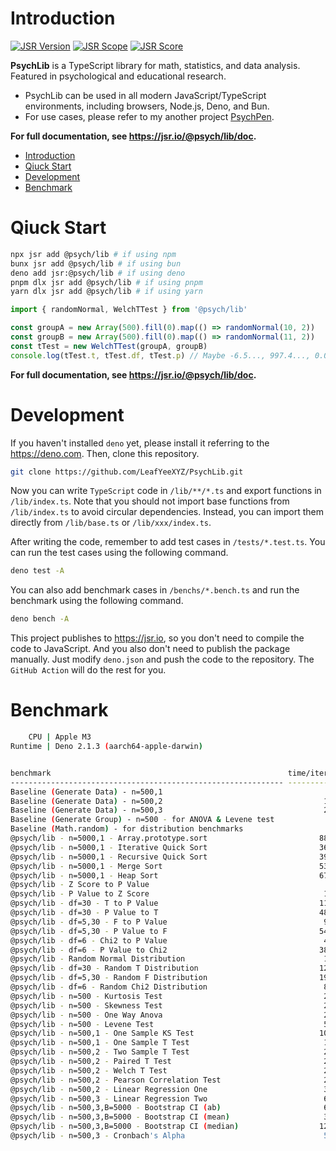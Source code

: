 # Introduction

[![JSR Version](https://jsr.io/badges/@psych/lib)](https://jsr.io/@psych/lib) [![JSR Scope](https://jsr.io/badges/@psych)](https://jsr.io/@psych) [![JSR Score](https://jsr.io/badges/@psych/lib/score)](https://jsr.io/@psych/lib/score)

**PsychLib** is a TypeScript library for math, statistics, and data analysis. Featured in psychological and educational research.

- PsychLib can be used in all modern JavaScript/TypeScript environments, including browsers, Node.js, Deno, and Bun.
- For use cases, please refer to my another project [PsychPen](https://github.com/LeafYeeXYZ/PsychPen).

**For full documentation, see <https://jsr.io/@psych/lib/doc>.**

- [Introduction](#introduction)
- [Qiuck Start](#qiuck-start)
- [Development](#development)
- [Benchmark](#benchmark)

# Qiuck Start

```bash
npx jsr add @psych/lib # if using npm
bunx jsr add @psych/lib # if using bun
deno add jsr:@psych/lib # if using deno
pnpm dlx jsr add @psych/lib # if using pnpm
yarn dlx jsr add @psych/lib # if using yarn
```

```typescript
import { randomNormal, WelchTTest } from '@psych/lib'

const groupA = new Array(500).fill(0).map(() => randomNormal(10, 2))
const groupB = new Array(500).fill(0).map(() => randomNormal(11, 2))
const tTest = new WelchTTest(groupA, groupB)
console.log(tTest.t, tTest.df, tTest.p) // Maybe -6.5..., 997.4..., 0.0...
```

**For full documentation, see <https://jsr.io/@psych/lib/doc>.**

# Development

If you haven't installed `deno` yet, please install it referring to the <https://deno.com>. Then, clone this repository.

```bash
git clone https://github.com/LeafYeeXYZ/PsychLib.git
```

Now you can write `TypeScript` code in `/lib/**/*.ts` and export functions in `/lib/index.ts`. Note that you should not import base functions from `/lib/index.ts` to avoid circular dependencies. Instead, you can import them directly from `/lib/base.ts` or `/lib/xxx/index.ts`.

After writing the code, remember to add test cases in `/tests/*.test.ts`. You can run the test cases using the following command.

```bash
deno test -A
```

You can also add benchmark cases in `/benchs/*.bench.ts` and run the benchmark using the following command.

```bash
deno bench -A
```

This project publishes to <https://jsr.io>, so you don't need to compile the code to JavaScript. And you also don't need to publish the package manually. Just modify `deno.json` and push the code to the repository. The `GitHub Action` will do the rest for you.

# Benchmark

```bash
    CPU | Apple M3
Runtime | Deno 2.1.3 (aarch64-apple-darwin)


benchmark                                                     time/iter (avg)        iter/s      (min … max)           p75      p99     p995
------------------------------------------------------------- ----------------------------- --------------------- --------------------------
Baseline (Generate Data) - n=500,1                                     8.5 µs       117,800 (  7.0 µs … 131.4 µs)   8.3 µs  12.0 µs  13.8 µs
Baseline (Generate Data) - n=500,2                                    18.7 µs        53,490 ( 14.4 µs … 101.7 µs)  20.1 µs  26.7 µs  60.5 µs
Baseline (Generate Data) - n=500,3                                    29.6 µs        33,830 ( 22.1 µs … 107.6 µs)  33.8 µs  69.3 µs  76.9 µs
Baseline (Generate Group) - n=500 - for ANOVA & Levene test            9.7 µs       103,400 (  8.0 µs … 320.9 µs)   9.5 µs  13.3 µs  14.8 µs
Baseline (Math.random) - for distribution benchmarks                   3.9 ns   254,100,000 (  3.4 ns … 219.6 ns)   3.8 ns   8.8 ns   9.2 ns
@psych/lib - n=5000,1 - Array.prototype.sort                         888.2 µs         1,126 (796.7 µs …   1.0 ms) 890.4 µs 987.3 µs   1.0 ms
@psych/lib - n=5000,1 - Iterative Quick Sort                         366.9 µs         2,726 (336.7 µs … 476.8 µs) 372.3 µs 457.1 µs 467.5 µs
@psych/lib - n=5000,1 - Recursive Quick Sort                         390.9 µs         2,559 (359.8 µs … 515.4 µs) 397.2 µs 467.3 µs 487.7 µs
@psych/lib - n=5000,1 - Merge Sort                                   539.4 µs         1,854 (494.2 µs … 617.6 µs) 540.2 µs 603.0 µs 609.7 µs
@psych/lib - n=5000,1 - Heap Sort                                    670.5 µs         1,492 (616.5 µs … 837.7 µs) 680.0 µs 785.5 µs 814.6 µs
@psych/lib - Z Score to P Value                                        6.5 ns   154,300,000 (  5.9 ns …  19.1 ns)   6.4 ns  11.6 ns  12.3 ns
@psych/lib - P Value to Z Score                                       14.6 ns    68,550,000 ( 12.9 ns …  25.7 ns)  14.6 ns  20.2 ns  20.7 ns
@psych/lib - df=30 - T to P Value                                    113.0 ns     8,847,000 (107.1 ns … 125.7 ns) 115.9 ns 122.5 ns 122.8 ns
@psych/lib - df=30 - P Value to T                                    486.9 ns     2,054,000 (464.6 ns … 521.1 ns) 498.4 ns 520.2 ns 521.1 ns
@psych/lib - df=5,30 - F to P Value                                   93.5 ns    10,690,000 ( 86.9 ns … 107.3 ns)  94.5 ns 103.6 ns 105.3 ns
@psych/lib - df=5,30 - P Value to F                                  543.5 ns     1,840,000 (518.3 ns … 574.0 ns) 556.4 ns 566.4 ns 574.0 ns
@psych/lib - df=6 - Chi2 to P Value                                   41.0 ns    24,410,000 ( 37.8 ns …  56.1 ns)  41.0 ns  48.0 ns  49.1 ns
@psych/lib - df=6 - P Value to Chi2                                  387.6 ns     2,580,000 (375.2 ns … 415.0 ns) 391.4 ns 410.6 ns 415.0 ns
@psych/lib - Random Normal Distribution                               15.6 ns    63,990,000 ( 13.4 ns …  26.3 ns)  15.6 ns  21.1 ns  21.9 ns
@psych/lib - df=30 - Random T Distribution                           127.0 ns     7,874,000 (117.9 ns … 140.1 ns) 130.6 ns 137.3 ns 138.6 ns
@psych/lib - df=5,30 - Random F Distribution                         190.6 ns     5,246,000 (177.6 ns … 205.3 ns) 196.7 ns 204.6 ns 204.6 ns
@psych/lib - df=6 - Random Chi2 Distribution                          88.7 ns    11,280,000 ( 84.3 ns … 105.0 ns)  90.0 ns 100.7 ns 103.1 ns
@psych/lib - n=500 - Kurtosis Test                                    27.2 µs        36,800 ( 23.2 µs … 159.4 µs)  28.5 µs  34.0 µs  35.7 µs
@psych/lib - n=500 - Skewness Test                                    27.8 µs        36,000 ( 23.4 µs … 144.7 µs)  29.1 µs  34.9 µs  38.0 µs
@psych/lib - n=500 - One Way Anova                                    26.4 µs        37,910 ( 19.5 µs … 166.5 µs)  28.0 µs  33.2 µs  46.6 µs
@psych/lib - n=500 - Levene Test                                      55.3 µs        18,080 ( 48.8 µs … 208.0 µs)  55.7 µs  64.1 µs 116.3 µs
@psych/lib - n=500,1 - One Sample KS Test                            109.8 µs         9,106 ( 92.9 µs … 205.8 µs) 110.0 µs 174.2 µs 177.7 µs
@psych/lib - n=500,1 - One Sample T Test                              10.6 µs        94,520 (  8.7 µs … 123.0 µs)  10.1 µs  17.1 µs  17.5 µs
@psych/lib - n=500,2 - Two Sample T Test                              25.4 µs        39,380 ( 19.8 µs … 138.1 µs)  33.1 µs  36.5 µs  40.4 µs
@psych/lib - n=500,2 - Paired T Test                                  23.6 µs        42,430 ( 18.3 µs … 127.9 µs)  26.6 µs  31.8 µs  52.3 µs
@psych/lib - n=500,2 - Welch T Test                                   24.4 µs        40,920 ( 16.7 µs … 142.0 µs)  32.2 µs  37.4 µs  42.9 µs
@psych/lib - n=500,2 - Pearson Correlation Test                       22.2 µs        45,020 ( 16.1 µs … 242.2 µs)  25.4 µs  37.2 µs  41.8 µs
@psych/lib - n=500,2 - Linear Regression One                          33.3 µs        30,070 ( 19.2 µs … 289.0 µs)  46.1 µs  50.6 µs  79.8 µs
@psych/lib - n=500,3 - Linear Regression Two                          67.4 µs        14,840 ( 40.3 µs … 175.6 µs)  72.0 µs  87.0 µs 134.5 µs
@psych/lib - n=500,3,B=5000 - Bootstrap CI (ab)                       67.2 ms          14.9 ( 62.5 ms …  76.2 ms)  68.6 ms  76.2 ms  76.2 ms
@psych/lib - n=500,3,B=5000 - Bootstrap CI (mean)                     37.8 ms          26.5 ( 35.5 ms …  39.9 ms)  38.6 ms  39.9 ms  39.9 ms
@psych/lib - n=500,3,B=5000 - Bootstrap CI (median)                  125.2 ms           8.0 (124.0 ms … 128.4 ms) 125.7 ms 128.4 ms 128.4 ms
@psych/lib - n=500,3 - Cronbach's Alpha                               54.0 µs        18,510 ( 41.7 µs … 166.6 µs)  55.5 µs 117.0 µs 122.4 µs
```
